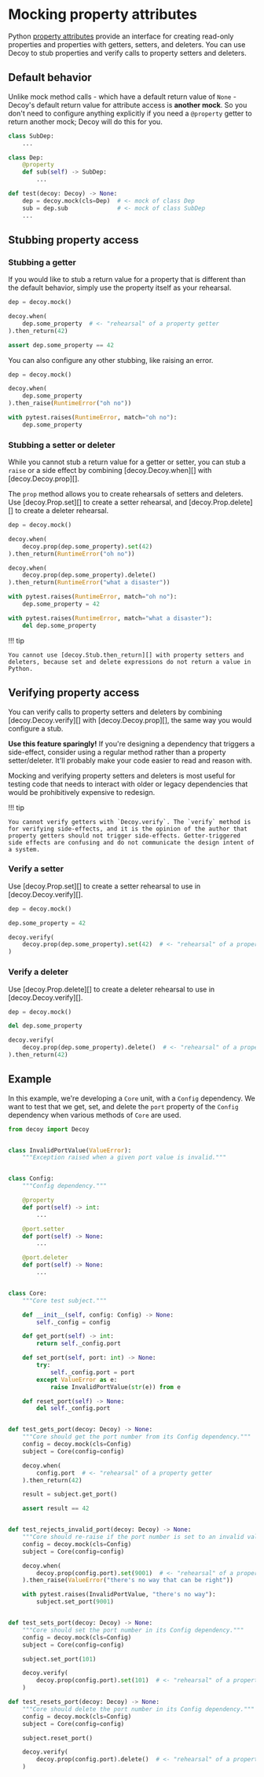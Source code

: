 # Mocking property attributes

Python [property attributes][] provide an interface for creating read-only properties and properties with getters, setters, and deleters. You can use Decoy to stub properties and verify calls to property setters and deleters.

[property attributes]: https://docs.python.org/3/library/functions.html#property

## Default behavior

Unlike mock method calls - which have a default return value of `None` - Decoy's default return value for attribute access is **another mock**. So you don't need to configure anything explicitly if you need a `@property` getter to return another mock; Decoy will do this for you.

```python
class SubDep:
    ...

class Dep:
    @property
    def sub(self) -> SubDep:
        ...

def test(decoy: Decoy) -> None:
    dep = decoy.mock(cls=Dep)  # <- mock of class Dep
    sub = dep.sub              # <- mock of class SubDep
    ...
```

## Stubbing property access

### Stubbing a getter

If you would like to stub a return value for a property that is different than the default behavior, simply use the property itself as your rehearsal.

```python
dep = decoy.mock()

decoy.when(
    dep.some_property  # <- "rehearsal" of a property getter
).then_return(42)

assert dep.some_property == 42
```

You can also configure any other stubbing, like raising an error.

```python
dep = decoy.mock()

decoy.when(
    dep.some_property
).then_raise(RuntimeError("oh no"))

with pytest.raises(RuntimeError, match="oh no"):
    dep.some_property
```

### Stubbing a setter or deleter

While you cannot stub a return value for a getter or setter, you can stub a `raise` or a side effect by combining [decoy.Decoy.when][] with [decoy.Decoy.prop][].

The `prop` method allows you to create rehearsals of setters and deleters. Use [decoy.Prop.set][] to create a setter rehearsal, and [decoy.Prop.delete][] to create a deleter rehearsal.

```python
dep = decoy.mock()

decoy.when(
    decoy.prop(dep.some_property).set(42)
).then_return(RuntimeError("oh no"))

decoy.when(
    decoy.prop(dep.some_property).delete()
).then_return(RuntimeError("what a disaster"))

with pytest.raises(RuntimeError, match="oh no"):
    dep.some_property = 42

with pytest.raises(RuntimeError, match="what a disaster"):
    del dep.some_property
```

!!! tip

    You cannot use [decoy.Stub.then_return][] with property setters and deleters, because set and delete expressions do not return a value in Python.

## Verifying property access

You can verify calls to property setters and deleters by combining [decoy.Decoy.verify][] with [decoy.Decoy.prop][], the same way you would configure a stub.

**Use this feature sparingly!** If you're designing a dependency that triggers a side-effect, consider using a regular method rather than a property setter/deleter. It'll probably make your code easier to read and reason with.

Mocking and verifying property setters and deleters is most useful for testing code that needs to interact with older or legacy dependencies that would be prohibitively expensive to redesign.

!!! tip

    You cannot verify getters with `Decoy.verify`. The `verify` method is for verifying side-effects, and it is the opinion of the author that property getters should not trigger side-effects. Getter-triggered side effects are confusing and do not communicate the design intent of a system.

### Verify a setter

Use [decoy.Prop.set][] to create a setter rehearsal to use in [decoy.Decoy.verify][].

```python
dep = decoy.mock()

dep.some_property = 42

decoy.verify(
    decoy.prop(dep.some_property).set(42)  # <- "rehearsal" of a property setter
)
```

### Verify a deleter

Use [decoy.Prop.delete][] to create a deleter rehearsal to use in [decoy.Decoy.verify][].

```python
dep = decoy.mock()

del dep.some_property

decoy.verify(
    decoy.prop(dep.some_property).delete()  # <- "rehearsal" of a property setter
).then_return(42)
```

## Example

In this example, we're developing a `Core` unit, with a `Config` dependency. We want to test that we get, set, and delete the `port` property of the `Config` dependency when various methods of `Core` are used.

```python
from decoy import Decoy


class InvalidPortValue(ValueError):
    """Exception raised when a given port value is invalid."""


class Config:
    """Config dependency."""

    @property
    def port(self) -> int:
        ...

    @port.setter
    def port(self) -> None:
        ...

    @port.deleter
    def port(self) -> None:
        ...


class Core:
    """Core test subject."""

    def __init__(self, config: Config) -> None:
        self._config = config

    def get_port(self) -> int:
        return self._config.port

    def set_port(self, port: int) -> None:
        try:
            self._config.port = port
        except ValueError as e:
            raise InvalidPortValue(str(e)) from e

    def reset_port(self) -> None:
        del self._config.port


def test_gets_port(decoy: Decoy) -> None:
    """Core should get the port number from its Config dependency."""
    config = decoy.mock(cls=Config)
    subject = Core(config=config)

    decoy.when(
        config.port  # <- "rehearsal" of a property getter
    ).then_return(42)

    result = subject.get_port()

    assert result == 42


def test_rejects_invalid_port(decoy: Decoy) -> None:
    """Core should re-raise if the port number is set to an invalid value."""
    config = decoy.mock(cls=Config)
    subject = Core(config=config)

    decoy.when(
        decoy.prop(config.port).set(9001)  # <- "rehearsal" of a property setter
    ).then_raise(ValueError("there's no way that can be right"))

    with pytest.raises(InvalidPortValue, "there's no way"):
        subject.set_port(9001)


def test_sets_port(decoy: Decoy) -> None:
    """Core should set the port number in its Config dependency."""
    config = decoy.mock(cls=Config)
    subject = Core(config=config)

    subject.set_port(101)

    decoy.verify(
        decoy.prop(config.port).set(101)  # <- "rehearsal" of a property setter
    )

def test_resets_port(decoy: Decoy) -> None:
    """Core should delete the port number in its Config dependency."""
    config = decoy.mock(cls=Config)
    subject = Core(config=config)

    subject.reset_port()

    decoy.verify(
        decoy.prop(config.port).delete()  # <- "rehearsal" of a property deleter
    )
```
